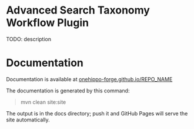 
# Advanced Search Taxonomy Workflow Plugin

TODO: description  

# Documentation 

Documentation is available at [onehippo-forge.github.io/REPO_NAME](https://onehippo-forge.github.io/REPO_NAME)

The documentation is generated by this command:

 > mvn clean site:site
 
The output is in the docs directory; push it and GitHub Pages will serve the site automatically. 
